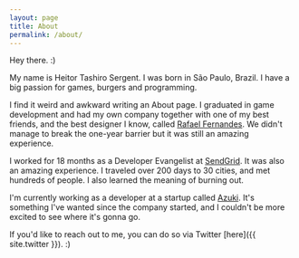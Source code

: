 ```yaml
---
layout: page
title: About
permalink: /about/
---
```


Hey there. :)

My name is Heitor Tashiro Sergent. I was born in São Paulo, Brazil. I have a big passion for games, burgers and programming. 

I find it weird and awkward writing an About page. I graduated in game development and had my own company together with one of my best friends, and the best designer I know, called [Rafael Fernandes](http://rafaelfe.com/). We didn't manage to break the one-year barrier but it was still an amazing experience.

I worked for 18 months as a Developer Evangelist at [SendGrid](https://sendgrid.com/). It was also an amazing experience. I traveled over 200 days to 30 cities, and met hundreds of people. I also learned the meaning of burning out.

I'm currently working as a developer at a startup called [Azuki](http://www.azk.io/). It's something I've wanted since the company started, and I couldn't be more excited to see where it's gonna go.

If you'd like to reach out to me, you can do so via Twitter [here]({{ site.twitter }}). :)